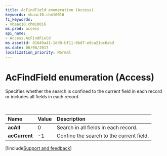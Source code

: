 ```yaml
---
title: AcFindField enumeration (Access)
keywords: vbaac10.chm10016
f1_keywords:
- vbaac10.chm10016
ms.prod: access
api_name:
- Access.AcFindField
ms.assetid: 81849a41-1dd0-bf11-0bd7-e0ca21bc6abd
ms.date: 06/08/2017
localization_priority: Normal
---
```



# AcFindField enumeration (Access)

Specifies whether the search is confined to the current field in each record or includes all fields in each record. 

<br/>

|Name|Value|Description|
|:-----|:-----|:-----|
|**acAll**|0|Search in all fields in each record.|
|**acCurrent**|-1|Confine the search to the current field.|

[!include[Support and feedback](~/includes/feedback-boilerplate.md)]